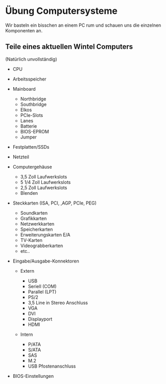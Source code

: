 # Übung Computersysteme

Wir basteln ein bisschen an einem PC rum und schauen uns die einzelnen Komponenten an.

## Teile eines aktuellen Wintel Computers 
(Natürlich unvollständig)
* CPU

* Arbeitsspeicher
* Mainboard
  * Northbridge
  * Southbridge
  * Elkos
  * PCIe-Slots
  * Lanes
  * Batterie
  * BIOS-EPROM
  * Jumper
* Festplatten/SSDs
* Netzteil
* Computergehäuse
  * 3,5 Zoll Laufwerkslots
  * 5 1/4 Zoll Laufwerkslots
  * 2,5 Zoll Laufwerkslots
  * Blenden
* Steckkarten (ISA, PCI, ,AGP, PCIe, PEG)
  * Soundkarten
  * Grafikkarten
  * Netzwerkkarten
  * Speicherkarten
  * Erweiterungskarten E/A
  * TV-Karten
  * Videograbberkarten
  * etc..
* Eingabe/Ausgabe-Konnektoren

  * Extern

    * USB
    * Seriell (COM)
    * Parallel (LPT)
    * PS/2
    * 3,5 Line in Stereo Anschluss
    * VGA
    * DVI
    * Displayport
    * HDMI
  * Intern

    * P/ATA
    * S/ATA
    * SAS
    * M.2
    * USB Pfostenanschluss
* BIOS-Einstellungen
